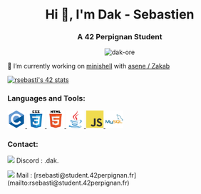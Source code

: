 <h1 align="center">Hi 👋, I'm Dak - Sebastien</h1>
<h3 align="center">A 42 Perpignan Student</h3>

<p align="center"> <img src="https://komarev.com/ghpvc/?username=dak-ore&label=Profile%20views&color=0e75b6&style=flat" alt="dak-ore" /> </p>

🔭 I’m currently working on <a href="https://github.com/Dak-Ore/minishell"> minishell</a> with <a href="https://github.com/Zak4b"> asene / Zakab </a>

<a href="https://github.com/oakoudad/badge42"><img src="https://badge.mediaplus.ma/kettlebells/rsebasti?1337Badge=off&UM6P=off" alt="rsebasti's 42 stats" /></a>

<h3 align="left">Languages and Tools:</h3>
<p align="left"> <a href="https://www.cprogramming.com/" target="_blank" rel="noreferrer"> <img src="https://raw.githubusercontent.com/devicons/devicon/master/icons/c/c-original.svg" alt="c" width="40" height="40"/> </a> <a href="https://www.w3schools.com/css/" target="_blank" rel="noreferrer"> <img src="https://raw.githubusercontent.com/devicons/devicon/master/icons/css3/css3-original-wordmark.svg" alt="css3" width="40" height="40"/> </a> <a href="https://www.w3.org/html/" target="_blank" rel="noreferrer"> <img src="https://raw.githubusercontent.com/devicons/devicon/master/icons/html5/html5-original-wordmark.svg" alt="html5" width="40" height="40"/> </a> <a href="https://www.java.com" target="_blank" rel="noreferrer"> <img src="https://raw.githubusercontent.com/devicons/devicon/master/icons/java/java-original.svg" alt="java" width="40" height="40"/> </a> <a href="https://developer.mozilla.org/en-US/docs/Web/JavaScript" target="_blank" rel="noreferrer"> <img src="https://raw.githubusercontent.com/devicons/devicon/master/icons/javascript/javascript-original.svg" alt="javascript" width="40" height="40"/> </a> <a href="https://www.linux.org/" target="_blank" rel="noreferrer"> <a href="https://www.mysql.com/" target="_blank" rel="noreferrer"> <img src="https://raw.githubusercontent.com/devicons/devicon/master/icons/mysql/mysql-original-wordmark.svg" alt="mysql" width="40" height="40"/> </a>

<h3 align="left">Contact:</h3>
<p>
  <img src="https://img.icons8.com/color/48/000000/discord-logo.png" width="18"/> Discord : .dak.
</p>
<p>
  <img src="https://img.icons8.com/color/48/000000/gmail--v1.png" width="18"/> Mail : [rsebasti@student.42perpignan.fr](mailto:rsebasti@student.42perpignan.fr)
</p>

